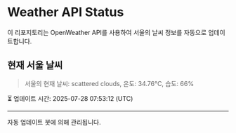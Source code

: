 
# Weather API Status

이 리포지토리는 OpenWeather API를 사용하여 서울의 날씨 정보를 자동으로 업데이트합니다.

## 현재 서울 날씨
> 서울의 현재 날씨: scattered clouds, 온도: 34.76°C, 습도: 66%

⏳ 업데이트 시간: 2025-07-28 07:53:12 (UTC)

---
자동 업데이트 봇에 의해 관리됩니다.
